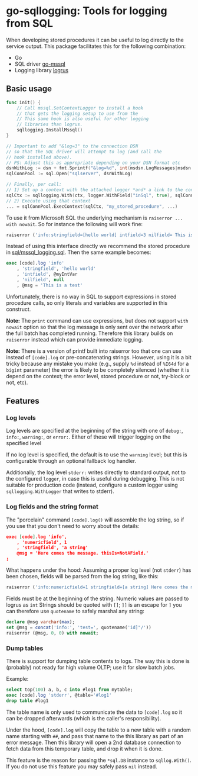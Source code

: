 # go-sqllogging: Tools for logging from SQL

When developing stored procedures it can be useful to log directly
to the service output. This package facilitates this for the
following combination:

* Go
* SQL driver [go-mssql](github.com/denisenkom/go-mssqldb)
* Logging library [logrus](github.com/sirupsen/logrus)

## Basic usage

```go
func init() {
	// Call mssql.SetContextLogger to install a hook
	// that gets the logging setup to use from the 
	// This same hook is also useful for other logging
	// libraries than logrus.
	sqllogging.InstallMssql()  
}

// Important to add "&log=3" to the connection DSN
// so that the SQL driver will attempt to log (and call the
// hook installed above).
// PS: Adjust this as appropriate depending on your DSN format etc
dsnWithLog := dsn + fmt.Sprintf("&log=%d", int(msdsn.LogMessages|msdsn.LogErrors))
sqlConnPool := sql.Open("sqlserver", dsnWithLog) 

// Finally, per call:
// 1) Set up a context with the attached logger *and* a link to the connection pool
sqlCtx := sqllogging.With(ctx, logger.WithField("inSql", true), sqlConnPool)
// 2) Execute using that context
... = sqlConnPool.ExecContext(sqlCtx, "my_stored_procedure", ...)
```

To use it from Microsoft SQL the underlying mechanism is `raiserror ... with nowait`.
So for instance the following will work fine:
```sql
raiserror ('info:stringfield=[hello world] intfield=3 nilfield= This is a test', 0, 0) with nowait;
```
Instead of using this interface directly we recommend the stored procedure
in [sql/mssql_logging.sql](sql/mssql_logging.sql). Then the same example
becomes:
```sql
exec [code].log 'info'
    , 'stringfield', 'hello world'
    , 'intfield', @myIntVar
    , 'nilfield', null
    , @msg = 'This is a test'
```
Unfortunately, there is no way in SQL to support expressions in stored procedure
calls, so only literals and variables are supported in this construct.

**Note:** The `print` command can use expressions, but does not
support `with nowait` option so that the log message is only sent over the
network after the full batch has completed running. Therefore this library
builds on `raiserror` instead which can provide immediate logging.

**Note:** There is a version of printf built into raiserror too that one
can use instead of `[code].log` or pre-concatenating strings. However,
using it is a bit tricky because any mistake you make (e.g., supply `%d`
instead of `%I64d` for a `bigint` parameter) the error is likely to be completely
silenced (whether it is depend on the context; the error level, stored procedure
or not, try-block or not, etc).

## Features

### Log levels

Log levels are specified at the beginning of the string
with one of `debug:`, `info:`, `warning:`, or `error:`.
Either of these will trigger logging on the specified level

If no log level is specified, the default is to use the
`warning` level; but this is configurable through an optional
fallback log handler.

Additionally, the log level `stderr:` writes directly to standard
output, not to the configured `logger`, in case this is useful
during debugging. This is not suitable for production code
(instead, configure a custom logger using `sqllogging.WithLogger`
that writes to stderr).

### Log fields and the string format

The "porcelain" command `[code].log()` will assemble the log string, so if you
use that you don't need to worry about the details:
```json
exec [code].log 'info',
    , 'numericfield', 1
    , 'stringfield', 'a string'
    @msg = 'Here comes the message. thisIs=NotAField.'
;
```

What happens under the hood:
Assuming a proper log level (not `stderr`) has been chosen,
fields will be parsed from the log string, like this:
```sql
raiserror ('info:numericfield=1 stringfield=[a string] Here comes the message. thisIs=NotAField.', 0, 0) with nowait;
```

Fields must be at the beginning of the string.
Numeric values are passed to logrus as `int`
Strings should be quoted with `[]`; `]]` is an escape for `]`
you can therefore use `quotename` to safely marshal any string:

```sql
declare @msg varchar(max);
set @msg = concat('info:', 'test=', quotename('id]"/'))
raiserror (@msg, 0, 0) with nowait;
```

### Dump tables

There is support for dumping table contents to logs.
The way this is done is (probably) not ready for high volume OLTP;
use it for slow batch jobs.

Example:

```sql
select top(100) a, b, c into #log1 from mytable;
exec [code].log 'stderr', @table='#log1'
drop table #log1
```

The table name is only used to communicate the data to `[code].log`
so it can be dropped afterwards (which is the caller's responsibility).

Under the hood, `[code].log` will copy the table to a new
table with a random name starting with `##`, and pass that name
to the this library as part of an error message. Then this library
will open a 2nd database connection to fetch data from this temporary
table, and drop it when it is done.

This feature is the reason for passing the `*sql.DB` instance
to `sqllog.With()`. If you do not use this feature you may
safely pass `nil` instead.